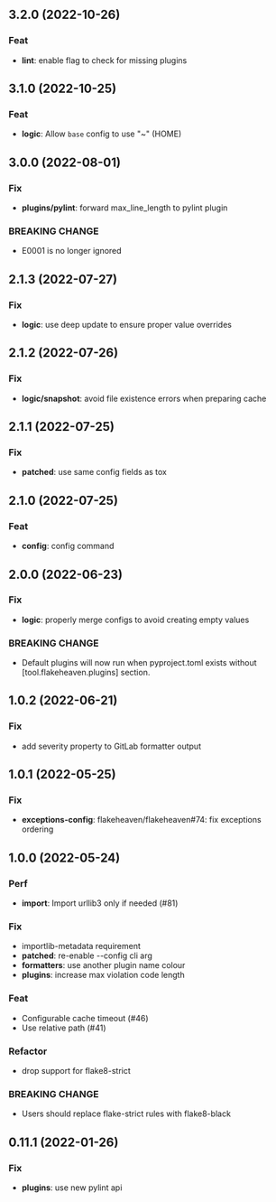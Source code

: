 ## 3.2.0 (2022-10-26)

### Feat

- **lint**: enable flag to check for missing plugins

## 3.1.0 (2022-10-25)

### Feat

- **logic**: Allow `base` config to use "~" (HOME)

## 3.0.0 (2022-08-01)

### Fix

- **plugins/pylint**: forward max_line_length to pylint plugin

### BREAKING CHANGE

- E0001 is no longer ignored

## 2.1.3 (2022-07-27)

### Fix

- **logic**: use deep update to ensure proper value overrides

## 2.1.2 (2022-07-26)

### Fix

- **logic/snapshot**: avoid file existence errors when preparing cache

## 2.1.1 (2022-07-25)

### Fix

- **patched**: use same config fields as tox

## 2.1.0 (2022-07-25)

### Feat

- **config**: config command

## 2.0.0 (2022-06-23)

### Fix

- **logic**: properly merge configs to avoid creating empty values

### BREAKING CHANGE

- Default plugins will now run when pyproject.toml exists without [tool.flakeheaven.plugins] section.

## 1.0.2 (2022-06-21)

### Fix

- add severity property to GitLab formatter output

## 1.0.1 (2022-05-25)

### Fix

- **exceptions-config**: flakeheaven/flakeheaven#74: fix exceptions ordering

## 1.0.0 (2022-05-24)

### Perf

- **import**: Import urllib3 only if needed (#81)

### Fix

- importlib-metadata requirement
- **patched**: re-enable --config cli arg
- **formatters**: use another plugin name colour
- **plugins**: increase max violation code length

### Feat

- Configurable cache timeout (#46)
- Use relative path (#41)

### Refactor

- drop support for flake8-strict

### BREAKING CHANGE

- Users should replace flake-strict rules with flake8-black

## 0.11.1 (2022-01-26)

### Fix

- **plugins**: use new pylint api
